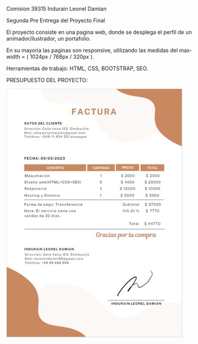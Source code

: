Comision 39315 Indurain Leonel Damian

Segunda Pre Entrega del Proyecto Final

El proyecto consiste en una pagina web, donde se desplega el perfil de un animador/ilustrador, un portafolio.

En su mayoria las paginas son responsive, utilizando las medidas del max-width = ( 1024px / 768px / 320px ).

Herramientas de trabajo: HTML, CSS, BOOTSTRAP, SEO.

PRESUPUESTO DEL PROYECTO:

![PRESUPUESTO](./assets/img/presupuesto.JPG)